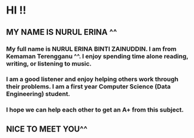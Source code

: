 # HI !!
## MY NAME IS NURUL ERINA ^^


### My full name is NURUL ERINA BINTI ZAINUDDIN. I am from Kemaman Terengganu ^^. I enjoy spending time alone reading, writing, or listening to music.  
### I am a good listener and enjoy helping others work through their problems. I am a first year Computer Science (Data Engineering) student. 
### I hope we can help each other to get an A+ from this subject.

## NICE TO MEET YOU^^
